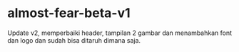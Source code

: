 # almost-fear-beta-v1

Update v2, memperbaiki header, tampilan 2 gambar dan menambahkan font dan logo dan sudah bisa ditaruh dimana saja.